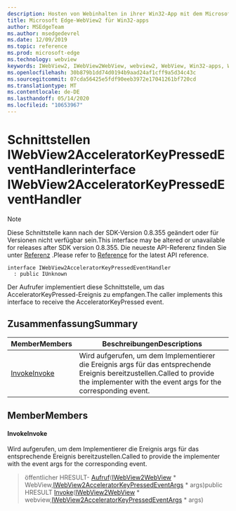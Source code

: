 ```yaml
---
description: Hosten von Webinhalten in ihrer Win32-App mit dem Microsoft Edge WebView2-Steuerelement
title: Microsoft Edge-WebView2 für Win32-apps
author: MSEdgeTeam
ms.author: msedgedevrel
ms.date: 12/09/2019
ms.topic: reference
ms.prod: microsoft-edge
ms.technology: webview
keywords: IWebView2, IWebView2WebView, webview2, WebView, Win32-apps, Win32, Edge
ms.openlocfilehash: 30b879b1dd74d0194b9aad24af1cff9a5d34c43c
ms.sourcegitcommit: 07cda56425e5fdf90eeb3972e17041261bf720cd
ms.translationtype: MT
ms.contentlocale: de-DE
ms.lasthandoff: 05/14/2020
ms.locfileid: "10653967"
---
```

# <span data-ttu-id="ebac2-104">Schnittstellen IWebView2AcceleratorKeyPressedEventHandler</span><span class="sxs-lookup"><span data-stu-id="ebac2-104">interface IWebView2AcceleratorKeyPressedEventHandler</span></span> 

> [!NOTE]
> <span data-ttu-id="ebac2-105">Diese Schnittstelle kann nach der SDK-Version 0.8.355 geändert oder für Versionen nicht verfügbar sein.</span><span class="sxs-lookup"><span data-stu-id="ebac2-105">This interface may be altered or unavailable for releases after SDK version 0.8.355.</span></span> <span data-ttu-id="ebac2-106">Die neueste API-Referenz finden Sie unter [Referenz](../../../webview2-api-reference.md) .</span><span class="sxs-lookup"><span data-stu-id="ebac2-106">Please refer to [Reference](../../../webview2-api-reference.md) for the latest API reference.</span></span>

```
interface IWebView2AcceleratorKeyPressedEventHandler
  : public IUnknown
```

<span data-ttu-id="ebac2-107">Der Aufrufer implementiert diese Schnittstelle, um das AcceleratorKeyPressed-Ereignis zu empfangen.</span><span class="sxs-lookup"><span data-stu-id="ebac2-107">The caller implements this interface to receive the AcceleratorKeyPressed event.</span></span>

## <span data-ttu-id="ebac2-108">Zusammenfassung</span><span class="sxs-lookup"><span data-stu-id="ebac2-108">Summary</span></span>

 <span data-ttu-id="ebac2-109">Member</span><span class="sxs-lookup"><span data-stu-id="ebac2-109">Members</span></span>                        | <span data-ttu-id="ebac2-110">Beschreibungen</span><span class="sxs-lookup"><span data-stu-id="ebac2-110">Descriptions</span></span>
--------------------------------|---------------------------------------------
[<span data-ttu-id="ebac2-111">Invoke</span><span class="sxs-lookup"><span data-stu-id="ebac2-111">Invoke</span></span>](#invoke) | <span data-ttu-id="ebac2-112">Wird aufgerufen, um dem Implementierer die Ereignis args für das entsprechende Ereignis bereitzustellen.</span><span class="sxs-lookup"><span data-stu-id="ebac2-112">Called to provide the implementer with the event args for the corresponding event.</span></span>

## <span data-ttu-id="ebac2-113">Member</span><span class="sxs-lookup"><span data-stu-id="ebac2-113">Members</span></span>

#### <span data-ttu-id="ebac2-114">Invoke</span><span class="sxs-lookup"><span data-stu-id="ebac2-114">Invoke</span></span> 

<span data-ttu-id="ebac2-115">Wird aufgerufen, um dem Implementierer die Ereignis args für das entsprechende Ereignis bereitzustellen.</span><span class="sxs-lookup"><span data-stu-id="ebac2-115">Called to provide the implementer with the event args for the corresponding event.</span></span>

> <span data-ttu-id="ebac2-116">öffentlicher HRESULT- [Aufruf](#invoke)([IWebView2WebView](IWebView2WebView.md) \* WebView,[IWebView2AcceleratorKeyPressedEventArgs](IWebView2AcceleratorKeyPressedEventArgs.md) \* args)</span><span class="sxs-lookup"><span data-stu-id="ebac2-116">public HRESULT [Invoke](#invoke)([IWebView2WebView](IWebView2WebView.md) \* webview,[IWebView2AcceleratorKeyPressedEventArgs](IWebView2AcceleratorKeyPressedEventArgs.md) \* args)</span></span>

